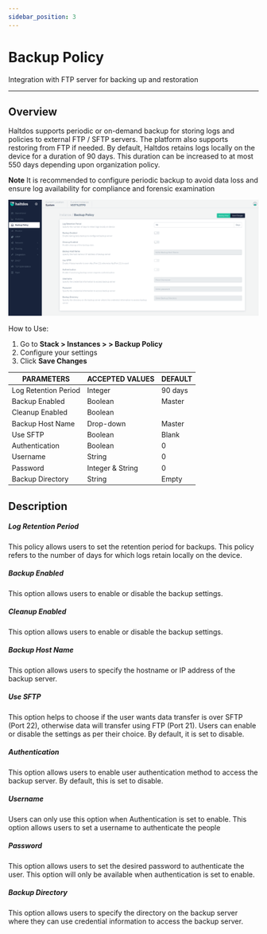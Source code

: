 ```yaml
---
sidebar_position: 3
---
```


# Backup Policy

Integration with FTP server for backing up and restoration

---

## Overview

Haltdos supports periodic or on-demand backup for storing logs and policies to external FTP / SFTP servers. The platform also supports restoring from FTP if needed.
By default, Haltdos retains logs locally on the device for a duration of 90 days. This duration can be increased to at most 550 days depending upon organization policy.

**Note** It is recommended to configure periodic backup to avoid data loss and ensure log availability for compliance and forensic examination

![Backup Policy](/img/platform/v2/backup.png)


How to Use:
1. Go to **Stack > Instances > > Backup Policy**
2. Configure your settings
3. Click **Save Changes**

| PARAMETERS           | ACCEPTED VALUES | DEFAULT |
|----------------------|-----------------|---------|
| Log Retention Period | Integer         | 90 days   |
| Backup Enabled      | Boolean       | Master  |
| Cleanup Enabled |   Boolean 
| Backup Host Name       | Drop-down       | Master  |
| Use SFTP         | Boolean      | Blank   |
| Authentication    | Boolean        | 0       |
| Username       | String      | 0       |
| Password | Integer & String        | 0       |
| Backup Directory      | String        | Empty   |

## Description

##### **Log Retention Period**

This policy allows users to set the retention period for backups. This policy refers to the number of days for which logs retain locally on the device.

##### **Backup Enabled**

This option allows users to enable or disable the backup settings.

##### **Cleanup Enabled**

This option allows users to enable or disable the backup settings.

##### **Backup Host Name**

This option allows users to specify the hostname or IP address of the backup server. 

##### **Use SFTP**

This option helps to choose if the user wants data transfer is over SFTP (Port 22), otherwise data will transfer using FTP (Port 21). Users can enable or disable the settings as per their choice. By default, it is set to disable.

##### **Authentication**

This option allows users to enable user authentication method to access the backup server. By default, this is set to disable.

##### **Username**
Users can only use this option when Authentication is set to enable. This option allows users to set a username to authenticate the people

##### **Password**
This option allows users to set the desired password to authenticate the user. This option will only be available when authentication is set to enable.

##### **Backup Directory**
This option allows users to specify the directory on the backup server where they can use credential information to access the backup server.
